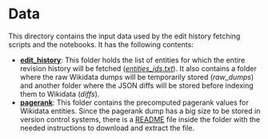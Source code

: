 # Data
This directory contains the input data used by the edit history fetching scripts and the notebooks. It has the following contents:
- [**edit_history**](./edit_history/): This folder holds the list of entities for which the entire revision history will be fetched ([*entities_ids.txt*](./edit_history/entities_ids.txt)). It also contains a folder where the raw Wikidata dumps will be temporarily stored (*raw_dumps*) and another folder where the JSON diffs will be stored before indexing them to Wikidata (*diffs*).
- [**pagerank**](./pagerank/): This folder contains the precomputed pagerank values for Wikidata entities. Since the pagerank dump has a big size to be stored in version control systems, there is a [README](./pagerank/README.md) file inside the folder with the needed instructions to download and extract the file.
